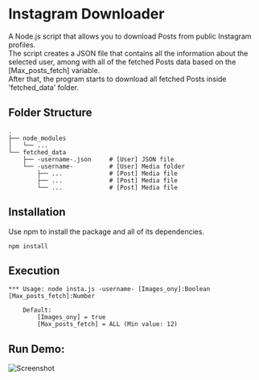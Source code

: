 # Instagram Downloader
A Node.js script that allows you to download Posts from public Instagram profiles.\
The script creates a JSON file that contains all the information about the selected user, among with all of the fetched Posts data based on the [Max_posts_fetch] variable.\
After that, the program starts to download all fetched Posts inside 'fetched_data' folder.

## Folder Structure
```
.
├── node_modules
│   └── ...
└── fetched_data
    ├── -username-.json     # [User] JSON file
    └── -username-          # [User] Media folder
        ├── ...             # [Post] Media file
        ├── ...             # [Post] Media file
        └── ...             # [Post] Media file
```

## Installation
Use npm to install the package and all of its dependencies.
```
npm install
```

## Execution
```
*** Usage: node insta.js -username- [Images_ony]:Boolean [Max_posts_fetch]:Number

    Default:
        [Images_ony] = true
        [Max_posts_fetch] = ALL (Min value: 12)
```

## Run Demo:
![Screenshot](https://user-images.githubusercontent.com/10964246/105494775-f98bd100-5cc3-11eb-972f-b531258b5fd9.png)
